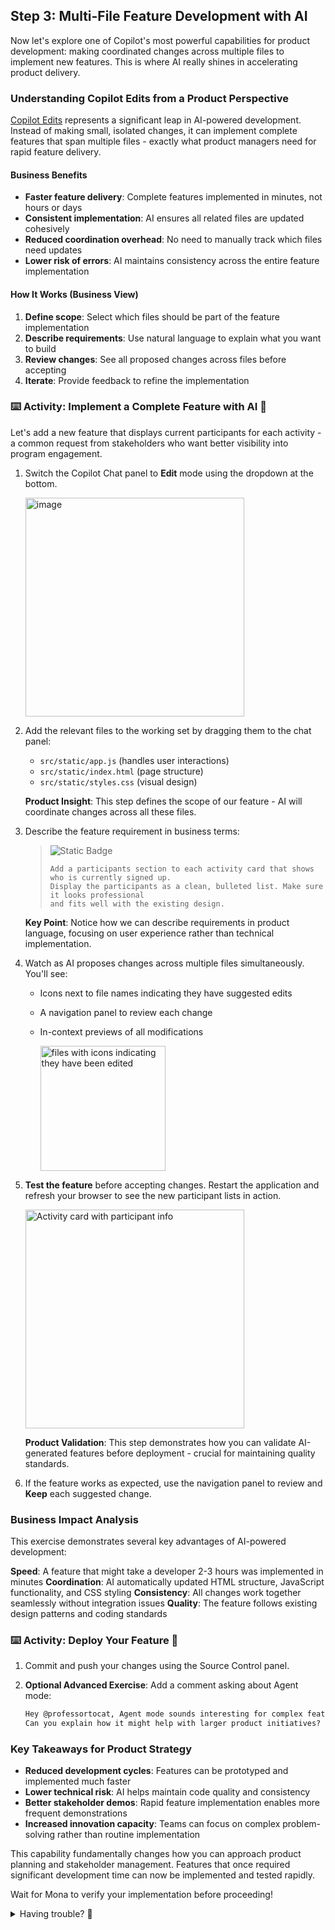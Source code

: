 ## Step 3: Multi-File Feature Development with AI

Now let's explore one of Copilot's most powerful capabilities for product development: making coordinated changes across multiple files to implement new features. This is where AI really shines in accelerating product delivery.

### Understanding Copilot Edits from a Product Perspective

[Copilot Edits](https://code.visualstudio.com/docs/copilot/copilot-edits) represents a significant leap in AI-powered development. Instead of making small, isolated changes, it can implement complete features that span multiple files - exactly what product managers need for rapid feature delivery.

#### Business Benefits

- **Faster feature delivery**: Complete features implemented in minutes, not hours or days
- **Consistent implementation**: AI ensures all related files are updated cohesively
- **Reduced coordination overhead**: No need to manually track which files need updates
- **Lower risk of errors**: AI maintains consistency across the entire feature implementation

#### How It Works (Business View)

1. **Define scope**: Select which files should be part of the feature implementation
2. **Describe requirements**: Use natural language to explain what you want to build
3. **Review changes**: See all proposed changes across files before accepting
4. **Iterate**: Provide feedback to refine the implementation

### :keyboard: Activity: Implement a Complete Feature with AI 🚀

Let's add a new feature that displays current participants for each activity - a common request from stakeholders who want better visibility into program engagement.

1. Switch the Copilot Chat panel to **Edit** mode using the dropdown at the bottom.

   <img width="350" alt="image" src="https://github.com/user-attachments/assets/646fc94a-7d60-4821-b9cf-9ec6f4fd03d7" />

2. Add the relevant files to the working set by dragging them to the chat panel:

   - `src/static/app.js` (handles user interactions)
   - `src/static/index.html` (page structure)
   - `src/static/styles.css` (visual design)

   **Product Insight**: This step defines the scope of our feature - AI will coordinate changes across all these files.

3. Describe the feature requirement in business terms:

   > ![Static Badge](https://img.shields.io/badge/-Prompt-text?style=social&logo=github%20copilot)
   >
   > ```prompt
   > Add a participants section to each activity card that shows who is currently signed up. 
   > Display the participants as a clean, bulleted list. Make sure it looks professional 
   > and fits well with the existing design.
   > ```

   **Key Point**: Notice how we can describe requirements in product language, focusing on user experience rather than technical implementation.

4. Watch as AI proposes changes across multiple files simultaneously. You'll see:
   - Icons next to file names indicating they have suggested edits
   - A navigation panel to review each change
   - In-context previews of all modifications

      <img width="200" alt="files with icons indicating they have been edited" src="https://github.com/user-attachments/assets/9c7c2e10-cd18-43c5-9947-cffd6dde0473" />

5. **Test the feature** before accepting changes. Restart the application and refresh your browser to see the new participant lists in action.

   <img width="350" alt="Activity card with participant info" src="https://github.com/user-attachments/assets/c4d56187-4791-4c8e-87d7-d5ce7cdc0bee" />

   **Product Validation**: This step demonstrates how you can validate AI-generated features before deployment - crucial for maintaining quality standards.

6. If the feature works as expected, use the navigation panel to review and **Keep** each suggested change.

### Business Impact Analysis

This exercise demonstrates several key advantages of AI-powered development:

**Speed**: A feature that might take a developer 2-3 hours was implemented in minutes
**Coordination**: AI automatically updated HTML structure, JavaScript functionality, and CSS styling
**Consistency**: All changes work together seamlessly without integration issues
**Quality**: The feature follows existing design patterns and coding standards

### :keyboard: Activity: Deploy Your Feature 🚀

1. Commit and push your changes using the Source Control panel.

2. **Optional Advanced Exercise**: Add a comment asking about Agent mode:

   ```txt
   Hey @professortocat, Agent mode sounds interesting for complex features. 
   Can you explain how it might help with larger product initiatives?
   ```

### Key Takeaways for Product Strategy

- **Reduced development cycles**: Features can be prototyped and implemented much faster
- **Lower technical risk**: AI helps maintain code quality and consistency
- **Better stakeholder demos**: Rapid feature implementation enables more frequent demonstrations
- **Increased innovation capacity**: Teams can focus on complex problem-solving rather than routine implementation

This capability fundamentally changes how you can approach product planning and stakeholder management. Features that once required significant development time can now be implemented and tested rapidly.

Wait for Mona to verify your implementation before proceeding!

<details>
<summary>Having trouble? 🤷</summary><br/>

If you don't get feedback, check that:

- You've committed changes to files in the `src/static/` directory
- Changes are pushed to the `accelerate-with-copilot` branch
- The participant feature is visible when you view the website

</details>